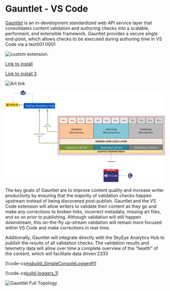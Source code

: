 # Gauntlet - VS Code 

[Gauntlet](..\Gauntlet-VSCode-Test-Dir-2\test.md) is an in-development standardized web API service layer that consolidates content validation and authoring checks into a scalable, performant, and extensible framework. Gauntlet provides a secure single end-point, which allows checks to be executed during authoring time in VS Code via a test001 0001

![custom extension](../media/link-checker-2.png). 

[Link to install](install.md)

[Link to install 3](..\Gauntlet-VSCode-Test-Dir-3\install.md)

![Art link](../media/training-tutorial-gitbash-add.png)

![Art link Gauntlet 2](../Gauntlet-VSCode-Test-Dir-2/media/GauntletFullTopology.png)

The key goals of Gauntlet are to improve content quality and increase writer productivity by ensuring that the majority of validation checks happen upstream instead of being discovered post-publish. 
Gauntlet and the VS Code extension will allow writers to validate their content as they go and make any corrections to broken links, incorrect metadata, missing art files, and so on prior to publishing. Although validation will still happen downstream, this on-the-fly up-stream validation will  remain more focused within VS Code and make corrections in real-time.

Additionally, Gauntlet will integrate directly with the SkyEye Analytics Hub to publish the results of all validation checks. The validation results and telemetry data will allow over time a complete overview of the “health” of the content, which will facilitate data driven 2333

[!code-cs[msbuild_SimpleConsoleLogger#1](../msbuild/codesnippet/CSharp/build-loggers_1.cs)] 

[!code-cs[build-loggers_1](../msbuild/codesnippet/CSharp/build-loggers_1.cs)]

![Gauntlet Full Topology](..\Gauntlet-VSCode\media\GauntletFullTopology.png)
